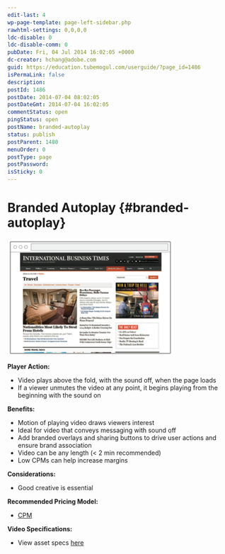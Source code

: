 ```yaml
---
edit-last: 4
wp-page-template: page-left-sidebar.php
rawhtml-settings: 0,0,0,0
ldc-disable: 0
ldc-disable-comm: 0
pubDate: Fri, 04 Jul 2014 16:02:05 +0000
dc-creator: hchang@adobe.com
guid: https://education.tubemogul.com/userguide/?page_id=1486
isPermaLink: false
description: 
postId: 1486
postDate: 2014-07-04 08:02:05
postDateGmt: 2014-07-04 16:02:05
commentStatus: open
pingStatus: open
postName: branded-autoplay
status: publish
postParent: 1480
menuOrder: 0
postType: page
postPassword: 
isSticky: 0
---
```


# Branded Autoplay {#branded-autoplay}

![BAP](assets/bap.png)

**Player Action:**

* Video plays above the fold, with the sound off, when the page loads
* If a viewer unmutes the video at any point, it begins playing from the beginning with the sound on

**Benefits:**

* Motion of playing video draws viewers interest
* Ideal for video that conveys messaging with sound off
* Add branded overlays and sharing buttons to drive user actions and ensure brand association
* Video can be any length (< 2 min recommended)
* Low CPMs can help increase margins

**Considerations:**

* Good creative is essential

**Recommended Pricing Model:**

* [CPM](../../../../user-guide/planning/ad-formats/performance-pricing.md)

**Video Specifications:**

* View asset specs [here](../../../../user-guide/planning/ad-formats/ad-specs.md)

